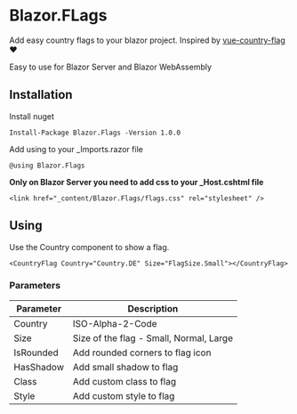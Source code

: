# Blazor.FLags
Add easy country flags to your blazor project.
Inspired by [vue-country-flag](vue-country-flag) ❤️

Easy to use for Blazor Server and Blazor WebAssembly

## Installation

Install nuget
```
Install-Package Blazor.Flags -Version 1.0.0
```


Add using to your _Imports.razor file
```
@using Blazor.Flags
```

**Only on Blazor Server you need to add css to your _Host.cshtml file**
```
<link href="_content/Blazor.Flags/flags.css" rel="stylesheet" />
```

## Using

Use the Country component to show a flag. 

```
<CountryFlag Country="Country.DE" Size="FlagSize.Small"></CountryFlag>
```

### Parameters

| Parameter | Description |
| ------ | ------ |
| Country | ISO-Alpha-2-Code |
| Size | Size of the flag - Small, Normal, Large  |
| IsRounded | Add rounded corners to flag icon |
| HasShadow | Add small shadow to flag |
| Class | Add custom class to flag |
| Style | Add custom style to flag |


[vue-country-flag]: <https://github.com/P3trur0/vue-country-flag>
  


